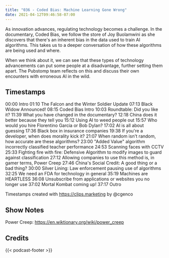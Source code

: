 ```yaml
---
title: "036 - Coded Bias: Machine Learning Gone Wrong"
date: 2021-04-12T09:46:58-07:00
---
```

As innovation advances, regulating technology becomes a challenge. In the documentary, Coded Bias, we follow the store of Joy Buolamwini as she discovers that there's an inherent bias in the data used to train AI algorithms. This takes us to a deeper conversation of how these algorithms are being used and where.

When we think about it, we can see that these types of technology advancements can put some people at a disadvantage, further setting them apart. The Pubstomp team reflects on this and discuss their own encounters with erroneous AI in the wild.

## Timestamps
00:00 Intro
01:10 The Falcon and the Winter Soldier Update
07:13 Black Widow Announced!
08:15 Coded Bias Intro
10:03 Roundtable: Did you like it?
11:39 What you have changed in the documentary?
12:18 China does it better because they tell you
15:12 Using AI to weed people out
15:57 Who would you hire Florentino Garcia or Bob Dylan?
17:02 AI is all about guessing
17:36 Black box in insurance companies
19:38 If you're a developer, when does morality kick it?
21:07 When random isn't random, how accurate are these algorithms?
23:00 "Added Value" algorithm incorrectly classified teacher performance
24:53 Scanning faces with CCTV
25:33 Fighting fire with fire: Defensive Algorithm to modify images to guard against classification
27:12 Allowing companies to use this method is, in gamer terms, Power Creep
27:46 China's Social Credit: A good thing or a bad thing?
30:00 Silver Lining: Law enforcement pausing use of algorithms
32:25 We need an FDA for technology in general
35:19 Machines are HEARTLESS
36:08 Unsubscribe from applications or websites you no longer use
37:02 Mortal Kombat coming up!
37:17 Outro

Timestamps created with https://clips.marketing by @cgenco

## Show Notes
Power Creep: https://en.wiktionary.org/wiki/power_creep

## Credits
{{< podcast-footer >}}
